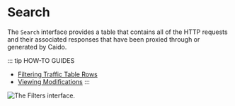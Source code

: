 # Search

The `Search` interface provides a table that contains all of the HTTP requests and their associated responses that have been proxied through or generated by Caido.

::: tip HOW-TO GUIDES

- [Filtering Traffic Table Rows](/guides/search_filtering.md)
- [Viewing Modifications](/guides/search_modifications.md)
:::

<img alt="The Filters interface." src="/_images/search_interface.png" center>
